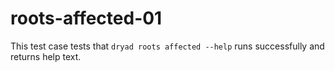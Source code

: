 
# roots-affected-01

This test case tests that `dryad roots affected --help` runs successfully and returns help text.